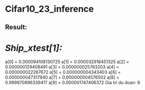 # Cifar10_23_inference
## Result:
*Ship_xtest[1]:*
========
a[0] = 0.000094108130725 a[1] = 0.000032918451325 a[2] = 0.000000129408491 a[3] = 0.000000025783203 a[4] = 0.000000022267672 a[5] = 0.000000004343403 a[6] = 0.000000047317940 a[7] = 0.000000004576502 a[8] = 0.999870896339417 a[9] = 0.000001747406372
Gia tri du doan: 8
